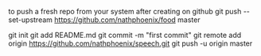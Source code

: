 to push a fresh repo from your system after creating on github
git push --set-upstream https://github.com/nathphoenix/food master


git init
git add README.md
git commit -m "first commit"
git remote add origin https://github.com/nathphoenix/speech.git
git push -u origin master